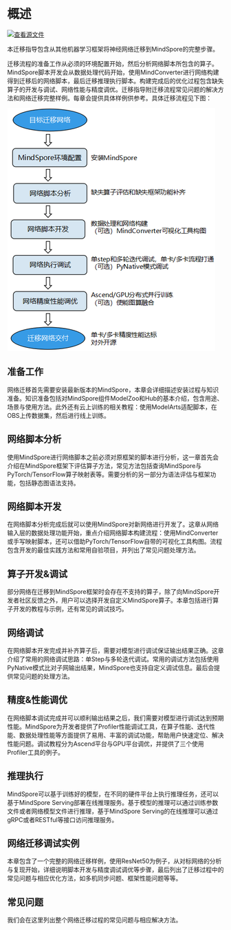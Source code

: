 # 概述

[![查看源文件](https://gitee.com/mindspore/docs/raw/r1.5/resource/_static/logo_source.png)](https://gitee.com/mindspore/docs/blob/r1.5/docs/mindspore/migration_guide/source_zh_cn/overview.md)

本迁移指导包含从其他机器学习框架将神经网络迁移到MindSpore的完整步骤。

迁移流程的准备工作从必须的环境配置开始，然后分析网络脚本所包含的算子。MindSpore脚本开发会从数据处理代码开始，使用MindConverter进行网络构建得到迁移后的网络脚本，最后迁移推理执行脚本。构建完成后的优化过程包含缺失算子的开发与调试、网络性能与精度调优。迁移指导附迁移流程常见问题的解决方法和网络迁移完整样例。每章会提供具体样例供参考。具体迁移流程见下图：

![flowchart](images/flowchart.PNG)

## 准备工作

网络迁移首先需要安装最新版本的MindSpore，本章会详细描述安装过程与知识准备。知识准备包括对MindSpore组件ModelZoo和Hub的基本介绍，包含用途、场景与使用方法。此外还有云上训练的相关教程：使用ModelArts适配脚本，在OBS上传数据集，然后进行线上训练。

## 网络脚本分析

使用MindSpore进行网络脚本之前必须对原框架的脚本进行分析，这一章首先会介绍在MindSpore框架下评估算子方法，常见方法包括查询MindSpore与PyTorch/TensorFlow算子映射表等。需要分析的另一部分为语法评估与框架功能，包括静态图语法支持。

## 网络脚本开发

在网络脚本分析完成后就可以使用MindSpore对新网络进行开发了。这章从网络输入层的数据处理功能开始，重点介绍网络脚本构建流程：使用MindConverter或手写映射脚本，还可以借助PyTorch/TensorFlow自带的可视化工具构图。流程包含开发的最佳实践方法和常用自验项目，并列出了常见问题处理方法。

## 算子开发&调试

部分网络在迁移到MindSpore框架时会存在不支持的算子，除了向MindSpore开发者社区反馈之外，用户可以选择开发自定义MindSpore算子。本章包括进行算子开发的教程与示例，还有常见的调试技巧。

## 网络调试

在网络脚本开发完成并补齐算子后，需要对模型进行调试保证输出结果正确。这章介绍了常用的网络调试思路：单Step与多轮迭代调试。常用的调试方法包括使用PyNative模式比对子网输出结果，MindSpore也支持自定义调试信息。最后会提供常见问题的处理方法。

## 精度&性能调优

在网络脚本调试完成并可以顺利输出结果之后，我们需要对模型进行调试达到预期性能。MindSpore为开发者提供了Profiler性能调试工具，在算子性能、迭代性能、数据处理性能等方面提供了易用、丰富的调试功能，帮助用户快速定位、解决性能问题。调试教程分为Ascend平台与GPU平台调优，并提供了三个使用Profiler工具的例子。

## 推理执行

MindSpore可以基于训练好的模型，在不同的硬件平台上执行推理任务，还可以基于MindSpore Serving部署在线推理服务。基于模型的推理可以通过训练参数文件或者网络模型文件进行推理，基于MindSpore Serving的在线推理可以通过gRPC或者RESTful等接口访问推理服务。

## 网络迁移调试实例

本章包含了一个完整的网络迁移样例，使用ResNet50为例子，从对标网络的分析与复现开始，详细说明脚本开发与精度调试调优等步骤，最后列出了迁移过程中的常见问题与相应优化方法，如多机同步问题、框架性能问题等等。

## 常见问题

我们会在这里列出整个网络迁移过程的常见问题与相应解决方法。
